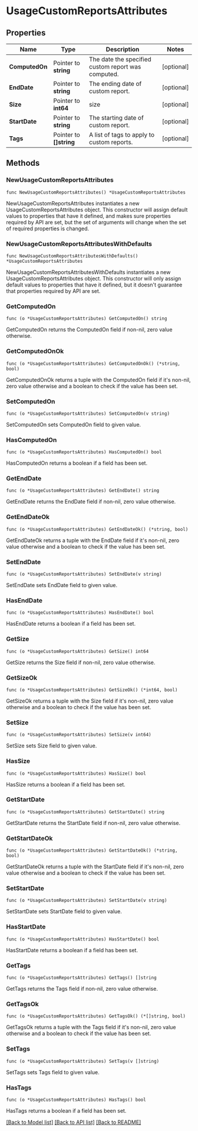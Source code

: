 # UsageCustomReportsAttributes

## Properties

| Name           | Type                    | Description                                        | Notes      |
| -------------- | ----------------------- | -------------------------------------------------- | ---------- |
| **ComputedOn** | Pointer to **string**   | The date the specified custom report was computed. | [optional] |
| **EndDate**    | Pointer to **string**   | The ending date of custom report.                  | [optional] |
| **Size**       | Pointer to **int64**    | size                                               | [optional] |
| **StartDate**  | Pointer to **string**   | The starting date of custom report.                | [optional] |
| **Tags**       | Pointer to **[]string** | A list of tags to apply to custom reports.         | [optional] |

## Methods

### NewUsageCustomReportsAttributes

`func NewUsageCustomReportsAttributes() *UsageCustomReportsAttributes`

NewUsageCustomReportsAttributes instantiates a new UsageCustomReportsAttributes object.
This constructor will assign default values to properties that have it defined,
and makes sure properties required by API are set, but the set of arguments
will change when the set of required properties is changed.

### NewUsageCustomReportsAttributesWithDefaults

`func NewUsageCustomReportsAttributesWithDefaults() *UsageCustomReportsAttributes`

NewUsageCustomReportsAttributesWithDefaults instantiates a new UsageCustomReportsAttributes object.
This constructor will only assign default values to properties that have it defined,
but it doesn't guarantee that properties required by API are set.

### GetComputedOn

`func (o *UsageCustomReportsAttributes) GetComputedOn() string`

GetComputedOn returns the ComputedOn field if non-nil, zero value otherwise.

### GetComputedOnOk

`func (o *UsageCustomReportsAttributes) GetComputedOnOk() (*string, bool)`

GetComputedOnOk returns a tuple with the ComputedOn field if it's non-nil, zero value otherwise
and a boolean to check if the value has been set.

### SetComputedOn

`func (o *UsageCustomReportsAttributes) SetComputedOn(v string)`

SetComputedOn sets ComputedOn field to given value.

### HasComputedOn

`func (o *UsageCustomReportsAttributes) HasComputedOn() bool`

HasComputedOn returns a boolean if a field has been set.

### GetEndDate

`func (o *UsageCustomReportsAttributes) GetEndDate() string`

GetEndDate returns the EndDate field if non-nil, zero value otherwise.

### GetEndDateOk

`func (o *UsageCustomReportsAttributes) GetEndDateOk() (*string, bool)`

GetEndDateOk returns a tuple with the EndDate field if it's non-nil, zero value otherwise
and a boolean to check if the value has been set.

### SetEndDate

`func (o *UsageCustomReportsAttributes) SetEndDate(v string)`

SetEndDate sets EndDate field to given value.

### HasEndDate

`func (o *UsageCustomReportsAttributes) HasEndDate() bool`

HasEndDate returns a boolean if a field has been set.

### GetSize

`func (o *UsageCustomReportsAttributes) GetSize() int64`

GetSize returns the Size field if non-nil, zero value otherwise.

### GetSizeOk

`func (o *UsageCustomReportsAttributes) GetSizeOk() (*int64, bool)`

GetSizeOk returns a tuple with the Size field if it's non-nil, zero value otherwise
and a boolean to check if the value has been set.

### SetSize

`func (o *UsageCustomReportsAttributes) SetSize(v int64)`

SetSize sets Size field to given value.

### HasSize

`func (o *UsageCustomReportsAttributes) HasSize() bool`

HasSize returns a boolean if a field has been set.

### GetStartDate

`func (o *UsageCustomReportsAttributes) GetStartDate() string`

GetStartDate returns the StartDate field if non-nil, zero value otherwise.

### GetStartDateOk

`func (o *UsageCustomReportsAttributes) GetStartDateOk() (*string, bool)`

GetStartDateOk returns a tuple with the StartDate field if it's non-nil, zero value otherwise
and a boolean to check if the value has been set.

### SetStartDate

`func (o *UsageCustomReportsAttributes) SetStartDate(v string)`

SetStartDate sets StartDate field to given value.

### HasStartDate

`func (o *UsageCustomReportsAttributes) HasStartDate() bool`

HasStartDate returns a boolean if a field has been set.

### GetTags

`func (o *UsageCustomReportsAttributes) GetTags() []string`

GetTags returns the Tags field if non-nil, zero value otherwise.

### GetTagsOk

`func (o *UsageCustomReportsAttributes) GetTagsOk() (*[]string, bool)`

GetTagsOk returns a tuple with the Tags field if it's non-nil, zero value otherwise
and a boolean to check if the value has been set.

### SetTags

`func (o *UsageCustomReportsAttributes) SetTags(v []string)`

SetTags sets Tags field to given value.

### HasTags

`func (o *UsageCustomReportsAttributes) HasTags() bool`

HasTags returns a boolean if a field has been set.

[[Back to Model list]](../README.md#documentation-for-models) [[Back to API list]](../README.md#documentation-for-api-endpoints) [[Back to README]](../README.md)

